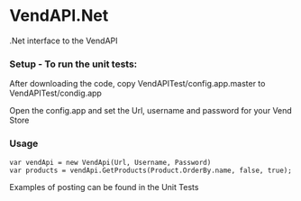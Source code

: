VendAPI.Net
===========

.Net interface to the VendAPI


### Setup - To run the unit tests:

After downloading the code, copy VendAPITest/config.app.master to VendAPITest/condig.app

Open the config.app and set the Url, username and password for your Vend Store

### Usage

	var vendApi = new VendApi(Url, Username, Password)
	var products = vendApi.GetProducts(Product.OrderBy.name, false, true);

Examples of posting can be found in the Unit Tests

	